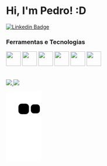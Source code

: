# Hi, I'm Pedro! :D

[![Linkedin Badge](https://img.shields.io/badge/-LinkedIn-blue?style=flat-square&logo=Linkedin&logoColor=white&link=https://www.linkedin.com/in/pedro-ribeiro-328375220/)](https://www.linkedin.com/in/pedro-ribeiro-328375220/)

### Ferramentas e Tecnologias
<div display="flex">
<img src="https://cdn.jsdelivr.net/gh/devicons/devicon/icons/html5/html5-original.svg" width="40" height="40"/>
<img src="https://cdn.jsdelivr.net/gh/devicons/devicon/icons/javascript/javascript-original.svg" width="40" height="40"/>
<img src="https://cdn.jsdelivr.net/gh/devicons/devicon/icons/css3/css3-original.svg" width="40" height="40"/>
<img src="https://cdn.jsdelivr.net/gh/devicons/devicon/icons/sass/sass-original.svg" width="40" height="40"/>
<img src="https://cdn.jsdelivr.net/gh/devicons/devicon/icons/git/git-original.svg" width="40" height="40"/>
<img src="https://cdn.jsdelivr.net/gh/devicons/devicon/icons/nodejs/nodejs-original.svg" width="40" height="40"/>
</div>
 <br>
  <br>
<div display="flex">
<a href="https://github.com/DarkNightDlc">
<img height="100em" src="https://github-readme-stats.vercel.app/api/top-langs/?username=DarkNightDlc&layout=compact&langs_count=7&theme=dracula"/>
<img height="160em" src="https://github-readme-stats.vercel.app/api?username=DarkNightDlc&show_icons=true&theme=dracula&include_all_commits=true&count_private=true"/>
</div>
  
  
 ![Snake animation](https://github.com/DarkNightDlc/DarkNightDlc/blob/output/github-contribution-grid-snake.svg)
<!--
**DarkNightDlc/DarkNightDlc** is a ✨ _special_ ✨ repository because its `README.md` (this file) appears on your GitHub profile.

Here are some ideas to get you started:

- 🔭 I’m currently working on ...
- 🌱 I’m currently learning ...
- 👯 I’m looking to collaborate on ...
- 🤔 I’m looking for help with ...
- 💬 Ask me about ...
- 📫 How to reach me: ...
- 😄 Pronouns: ...
- ⚡ Fun fact: ...
-->
